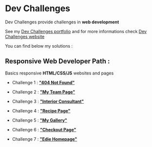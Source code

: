 # Dev Challenges

Dev Challenges provide challenges in **web development**

See my [Dev Challenges portfolio](https://portfolio.devchallenges.io/nggar) and for more informations check [Dev Challenges website](https://devchallenges.io/)

You can find below my solutions :

## Responsive Web Developer Path :

Basics responsive **HTML/CSS/JS** websites and pages

-   Challenge 1 : [**"404 Not Found"**](https://github.com/nggar/devchallenges.io/tree/main/1-responsive-web-developer-path/1__404-not-found)

-   Challenge 2 : [**"My Team Page"**](https://github.com/nggar/devchallenges.io/tree/main/1-responsive-web-developer-path/2__my-team-page)

-   Challenge 3 : [**"Interior Consultant"**](https://github.com/nggar/devchallenges.io/tree/main/1-responsive-web-developer-path/3__interior-consultant)

-   Challenge 4 : [**"Recipe Page"**](https://github.com/nggar/devchallenges.io/tree/main/1-responsive-web-developer-path/4__recipe-page)

-   Challenge 5 : [**"My Gallery"**](https://github.com/nggar/devchallenges.io/tree/main/1-responsive-web-developer-path/5__my-gallery)

-   Challenge 6 : [**"Checkout Page"**](https://github.com/nggar/devchallenges.io/tree/main/1-responsive-web-developer-path/6__check-out-page)

-   Challenge 7 : [**"Edie Homepage"**](https://github.com/nggar/devchallenges.io/tree/main/1-responsive-web-developer-path/7__edie-homepage)
